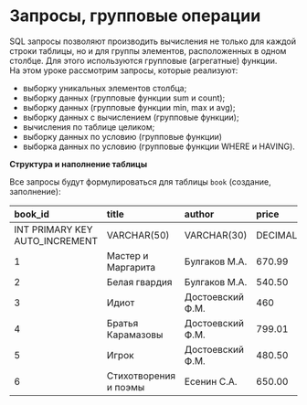 # Запросы, групповые операции

SQL запросы позволяют производить вычисления не только для каждой строки таблицы, но и для группы элементов, расположенных в одном столбце. Для этого используются групповые (агрегатные) функции.<br> 
На этом уроке рассмотрим запросы, которые реализуют:

- выборку уникальных элементов столбца;
- выборку данных (групповые функции sum и count);
- выборку данных (групповые функции min, max и avg);
- выборку данных с вычислением (групповые функции);
- вычисления по таблице целиком;
- выборку данных по условию (групповые функции)
- выборка данных по условию (групповые функции WHERE и HAVING).

**Структура и наполнение таблицы**

Все запросы будут формулироваться для таблицы `book` (создание, заполнение):

| **book_id**                    | **title**             | **author**          | **price**       | **amount** |
|:-------------------------------|:----------------------|:--------------------|:----------------|:-----------|
| INT PRIMARY KEY AUTO_INCREMENT | VARCHAR(50)           | VARCHAR(30)         | DECIMAL(8,2)    | INT        |
| 1                              | Мастер и Маргарита    | Булгаков М.А.       | 670.99          | 3          |
| 2                              | Белая гвардия         | Булгаков М.А.       | 540.50          | 5          |
| 3                              | Идиот                 | Достоевский Ф.М.    | 460             | 10         |
| 4                              | Братья Карамазовы     | Достоевский Ф.М.    | 799.01          | 3          |
| 5                              | Игрок                 | Достоевский Ф.М.    | 480.50          | 10         |
| 6                              | Стихотворения и поэмы | Есенин С.А.         | 650.00          | 15         |
